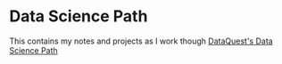 # Data Science Path

This contains my notes and projects as I work though [DataQuest's Data Science Path](https://www.dataquest.io/path/data-scientist)